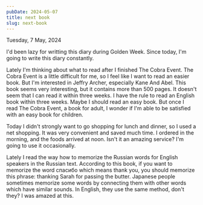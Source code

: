 ```yaml
---
pubDate: 2024-05-07
title: next book
slug: next-book
---
```


Tuesday, 7 May, 2024

I'd been lazy for writting this diary during Golden Week. Since today, I'm going to write this diary constantly.

Lately I'm thinking about what to read after I finished The Cobra Event. The Cobra Event is a little difficult for me, so I feel like I want to read an easier book. But I'm interested in Jeffry Archer, especially Kane And Abel. This book seems very interesting, but it contains more than 500 pages. It doesn't seem that I can read it within three weeks. I have the rule to read an English book within three weeks. Maybe I should read an easy book. But once I read The Cobra Event, a book for adult, I wonder if I'm able to be satisfied with an easy book for children.

Today I didn't strongly want to go shopping for lunch and dinner, so I used a net shopping. It was very convenient and saved much time. I ordered in the morning, and the foods arrived at noon. Isn't it an amazing service? I'm going to use it occasionally.

Lately I read the way how to memorize the Russian words for English speakers in the Russian text. According to this book, if you want to memorize the word спасибо which means thank you, you should memorize this phrase: thanking Sarah for passing the butter. Japanese people sometimes memorize some words by connecting them with other words which have similar sounds. In English, they use the same method, don't they? I was amazed at this.